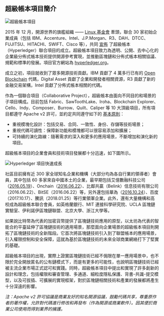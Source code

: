 ## 超級帳本項目簡介

![超級帳本項目](_images/hyperledger_logo.png)

2015 年 12 月，開源世界的旗艦組織 —— [Linux 基金會](http://www.linuxfoundation.org) 牽頭，聯合 30 家初始企業成員（包括 IBM、Accenture、Intel、J.P.Morgan、R3、DAH、DTCC、FUJITSU、HITACHI、SWIFT、Cisco 等），共同 [宣佈](https://www.hyperledger.org/news/announcement/2016/02/hyperledger-project-announces-30-founding-members) 了超級帳本（Hyperledger）聯合項目的成立。超級帳本項目致力為透明、公開、去中心化的企業級分佈式帳本技術提供開源參考實現，並推動區塊鏈和分佈式帳本相關協議、規範和標準的發展。項目官方網站為 [hyperledger.org](https://www.hyperledger.org)。

成立之初，項目就收到了眾多開源技術貢獻。IBM 貢獻了 4 萬多行已有的 [Open Blockchain](https://github.com/openblockchain) 代碼，Digital Asset 貢獻了企業和開發者相關資源，R3 貢獻了新的金融交易架構，Intel 貢獻了分佈式帳本相關的代碼。  

作為一個聯合項目（Collaborative Project），超級帳本由面向不同目的和場景的子項目構成。目前包括 Fabric、SawToothLake、Iroha、Blockchain Explorer、Cello、Indy、Composer、Burrow、Quilt、Caliper 等 10 大頂級項目，所有項目都遵守 Apache v2 許可，並約定共同遵守如下的 [基本原則](https://github.com/hyperledger/hyperledger)：

* 重視模塊化設計：包括交易、合同、一致性、身份、存儲等技術場景；
* 重視代碼可讀性：保障新功能和模塊都可以很容易添加和擴展；
* 可持續的演化路線：隨著需求的深入和更多的應用場景，不斷增加和演化新的項目。

超級帳本項目的企業會員和技術項目發展都十分迅速，如下圖所示。

![Hyperledger 項目快速成長](_images/community_growth.png)

社區目前擁有近 300 家全球知名企業和機構（大部分均為各自行業的領導者）會員，其中包括 60 多家來自中國本土的企業，最早期包括艾億數融科技公司（[2016.05.19](https://www.hyperledger.org/news/announcement/2016/05/hyperledger-project-announces-addition-eight-new-members)）、Onchain（[2016.06.22](https://www.hyperledger.org/news/announcement/2016/06/hyperledger-projects-maintains-strong-momentum-new-members)）、比鄰共贏（Belink）信息技術有限公司（2016.06.22）、BitSE（2016.06.22）等，另外還包括華為（[2016.10.24](https://www.hyperledger.org/announcements/2016/10/24/hyperledger-reaches-95-members-ahead-of-money2020)）、百度（2017.10.17）、騰訊（2018.01.25）等行業領軍企業。此外，還有大量機構和高校成為超級帳本聯合會員，如英格蘭銀行、MIT 連接科學研究院、UCLA 區塊鏈實驗室、伊利諾伊區塊鏈聯盟、北京大學、浙江大學等。

如果說比特幣為代表的加密貨幣提供了區塊鏈技術應用的原型，以太坊為代表的智能合約平臺延伸了區塊鏈技術的適用場景，那麼面向企業場景的超級帳本項目則開拓了區塊鏈技術的全新階段。它首次將區塊鏈技術引入到了聯盟帳本的應用場景，引入權限控制和安全保障，這就為基於區塊鏈技術的未來全球商業網絡打下了堅實的基礎。

超級帳本項目的出現，實際上證實區塊鏈技術已經不侷限在單一應用場景中，也不限於完全開放匿名的公有鏈模式下，而是有更多的可能性，也說明區塊鏈技術已經被主流企業市場正式認可和實踐。同時，超級帳本項目中提出和實現了許多創新的設計和理念，包括權限和審查管理、多通道、細粒度隱私保護、背書-共識-提交模型，以及可拔插、可擴展的實現框架，對於區塊鏈相關技術和產業的發展都將產生十分深遠的影響。

*注：Apache v2 許可協議是商業友好的知名開源協議，鼓勵代碼共享，尊重原作者的著作權，允許對代碼進行修改和再發布（作為開源或商業軟件）。因其便於商業公司使用而得到業界的擁護。*


